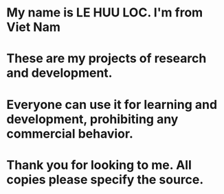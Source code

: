 # My name is LE HUU LOC. I'm from Viet Nam
# These are my projects of research and development.
# Everyone can use it for learning and development, prohibiting any commercial behavior.
# Thank you for looking to me. All copies please specify the source.
